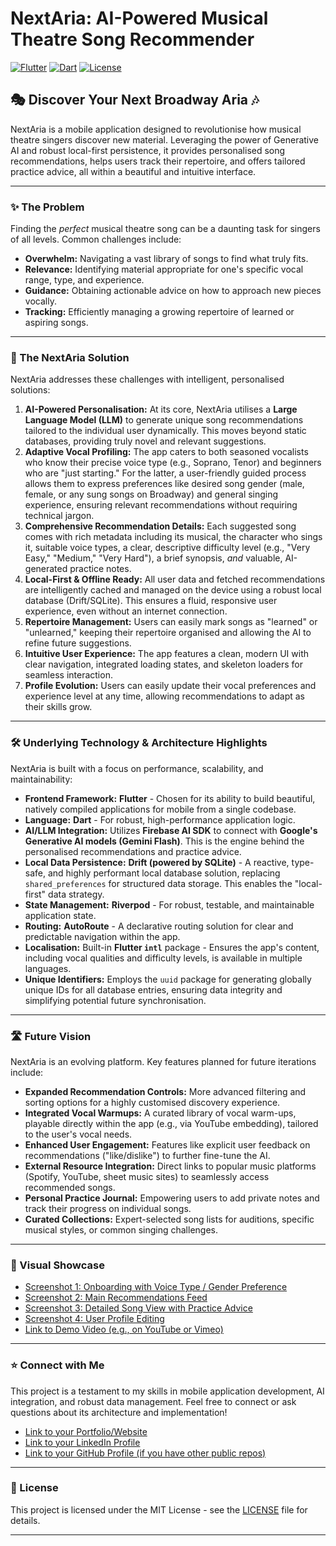 # NextAria: AI-Powered Musical Theatre Song Recommender

[![Flutter](https://img.shields.io/badge/Developed%20with-Flutter-02569B?logo=flutter)](https://flutter.dev/)
[![Dart](https://img.shields.io/badge/Language-Dart-0175C2?logo=dart)](https://dart.dev/)
[![License](https://img.shields.io/badge/License-MIT-blue.svg)](LICENSE)

## 🎭 Discover Your Next Broadway Aria 🎶

NextAria is a mobile application designed to revolutionise how musical theatre singers discover new material. Leveraging the power of Generative AI and robust local-first persistence, it provides personalised song recommendations, helps users track their repertoire, and offers tailored practice advice, all within a beautiful and intuitive interface.

<!-- Optional: You could embed screenshots or a short demo video here to visually showcase the app immediately. -->
<!-- Example: -->
<!-- ![NextAria App Screenshot](path/to/your/screenshot.png) -->
<!-- Or: -->
<!-- [![Watch the demo video](https://img.youtube.com/vi/YOUR_VIDEO_ID/hqdefault.jpg)](https://www.youtube.com/watch?v=YOUR_VIDEO_ID) -->

---

### **✨ The Problem**

Finding the *perfect* musical theatre song can be a daunting task for singers of all levels. Common challenges include:
*   **Overwhelm:** Navigating a vast library of songs to find what truly fits.
*   **Relevance:** Identifying material appropriate for one's specific vocal range, type, and experience.
*   **Guidance:** Obtaining actionable advice on how to approach new pieces vocally.
*   **Tracking:** Efficiently managing a growing repertoire of learned or aspiring songs.

---

### **🚀 The NextAria Solution**

NextAria addresses these challenges with intelligent, personalised solutions:

1.  **AI-Powered Personalisation:** At its core, NextAria utilises a **Large Language Model (LLM)** to generate unique song recommendations tailored to the individual user dynamically. This moves beyond static databases, providing truly novel and relevant suggestions.
2.  **Adaptive Vocal Profiling:** The app caters to both seasoned vocalists who know their precise voice type (e.g., Soprano, Tenor) and beginners who are "just starting." For the latter, a user-friendly guided process allows them to express preferences like desired song gender (male, female, or any sung songs on Broadway) and general singing experience, ensuring relevant recommendations without requiring technical jargon.
3.  **Comprehensive Recommendation Details:** Each suggested song comes with rich metadata including its musical, the character who sings it, suitable voice types, a clear, descriptive difficulty level (e.g., "Very Easy," "Medium," "Very Hard"), a brief synopsis, *and* valuable, AI-generated practice notes.
4.  **Local-First & Offline Ready:** All user data and fetched recommendations are intelligently cached and managed on the device using a robust local database (Drift/SQLite). This ensures a fluid, responsive user experience, even without an internet connection.
5.  **Repertoire Management:** Users can easily mark songs as "learned" or "unlearned," keeping their repertoire organised and allowing the AI to refine future suggestions.
6.  **Intuitive User Experience:** The app features a clean, modern UI with clear navigation, integrated loading states, and skeleton loaders for seamless interaction.
7.  **Profile Evolution:** Users can easily update their vocal preferences and experience level at any time, allowing recommendations to adapt as their skills grow.

---

### **🛠️ Underlying Technology & Architecture Highlights**

NextAria is built with a focus on performance, scalability, and maintainability:

*   **Frontend Framework:** **Flutter** - Chosen for its ability to build beautiful, natively compiled applications for mobile from a single codebase.
*   **Language:** **Dart** - For robust, high-performance application logic.
*   **AI/LLM Integration:** Utilizes **Firebase AI SDK** to connect with **Google's Generative AI models (Gemini Flash)**. This is the engine behind the personalised recommendations and practice advice.
*   **Local Data Persistence:** **Drift (powered by SQLite)** - A reactive, type-safe, and highly performant local database solution, replacing `shared_preferences` for structured data storage. This enables the "local-first" data strategy.
*   **State Management:** **Riverpod** - For robust, testable, and maintainable application state.
*   **Routing:** **AutoRoute** - A declarative routing solution for clear and predictable navigation within the app.
*   **Localisation:** Built-in **Flutter `intl`** package - Ensures the app's content, including vocal qualities and difficulty levels, is available in multiple languages.
*   **Unique Identifiers:** Employs the `uuid` package for generating globally unique IDs for all database entries, ensuring data integrity and simplifying potential future synchronisation.

---

### **🛣️ Future Vision**

NextAria is an evolving platform. Key features planned for future iterations include:

*   **Expanded Recommendation Controls:** More advanced filtering and sorting options for a highly customised discovery experience.
*   **Integrated Vocal Warmups:** A curated library of vocal warm-ups, playable directly within the app (e.g., via YouTube embedding), tailored to the user's vocal needs.
*   **Enhanced User Engagement:** Features like explicit user feedback on recommendations ("like/dislike") to further fine-tune the AI.
*   **External Resource Integration:** Direct links to popular music platforms (Spotify, YouTube, sheet music sites) to seamlessly access recommended songs.
*   **Personal Practice Journal:** Empowering users to add private notes and track their progress on individual songs.
*   **Curated Collections:** Expert-selected song lists for auditions, specific musical styles, or common singing challenges.

---

### **📸 Visual Showcase**

<!-- Replace these placeholders with actual links or embedded content -->
*   [Screenshot 1: Onboarding with Voice Type / Gender Preference](path/to/screenshot1.png)
*   [Screenshot 2: Main Recommendations Feed](path/to/screenshot2.png)
*   [Screenshot 3: Detailed Song View with Practice Advice](path/to/screenshot3.png)
*   [Screenshot 4: User Profile Editing](path/to/screenshot4.png)
*   [Link to Demo Video (e.g., on YouTube or Vimeo)](https://www.youtube.com/watch?v=YOUR_VIDEO_ID)

---

### **⭐ Connect with Me**

This project is a testament to my skills in mobile application development, AI integration, and robust data management. Feel free to connect or ask questions about its architecture and implementation!

*   [Link to your Portfolio/Website](https://www.mukiibs.dev)
*   [Link to your LinkedIn Profile](https://linkedin.com/in/joshua-d-mukiibi)
*   [Link to your GitHub Profile (if you have other public repos)](https://github.com/JDMukiibs)

---

### **📄 License**

This project is licensed under the MIT License - see the [LICENSE](LICENSE) file for details.

---
